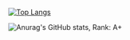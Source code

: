 [![Top Langs](https://github-readme-stats.vercel.app/api/top-langs/?username=manotv-alt&layout=donut)](https://github.com/anuraghazra/github-readme-stats)    

![Anurag's GitHub stats, Rank: A+](https://github-readme-stats.vercel.app/api?username=manotv-alt&show_icons=true&theme=onedark)




